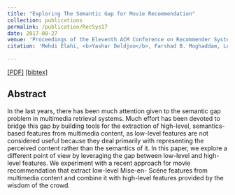 ```yaml
---
title: "Exploring The Semantic Gap for Movie Recommendation"
collection: publications
permalink: /publication/RecSys17
date: 2017-08-27
venue: 'Proceedings of the Eleventh ACM Conference on Recommender Systems'
citation: 'Mehdi Elahi, <b>Yashar Deldjoo</b>, Farshad B. Moghaddam, Leonardo Cella, Stefano Cereda, Paolo Cremonesi <i>Proceedings of 11th ACM Conference of Recommender Systems 2017 </i><b>(RecSys 2017)</b>.'

---
```


[[PDF]](https://re.public.polimi.it/retrieve/handle/11311/1032224/227263/exploring-semantic-gap-final.pdf)  [[bibtex]](http://yasdel.github.io/files/RecSys17_1.bib)


## Abstract

In the last years, there has been much attention given to the semantic gap problem in
multimedia retrieval systems. Much effort has been devoted to bridge this gap by building
tools for the extraction of high-level, semantics-based features from multimedia content, as
low-level features are not considered useful because they deal primarily with representing
the perceived content rather than the semantics of it. In this paper, we explore a different
point of view by leveraging the gap between low-level and high-level features. We
experiment with a recent approach for movie recommendation that extract low-level Mise-en-
Scéne features from multimedia content and combine it with high-level features provided by
the wisdom of the crowd.
